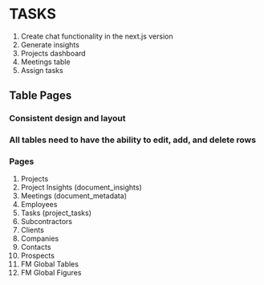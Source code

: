 # TASKS

1. Create chat functionality in the next.js version
2. Generate insights
3. Projects dashboard
4. Meetings table
5. Assign tasks

## Table Pages

### Consistent design and layout
### All tables need to have the ability to edit, add, and delete rows

### Pages
1. Projects
2. Project Insights (document_insights)
3. Meetings (document_metadata)
4. Employees
5. Tasks (project_tasks)
6. Subcontractors
7. Clients
8. Companies
9. Contacts
10. Prospects
11. FM Global Tables
12. FM Global Figures